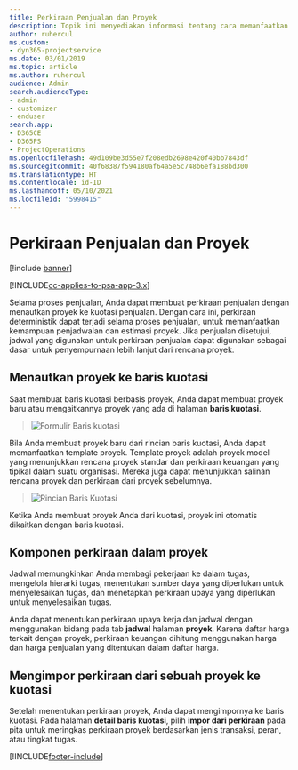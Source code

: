 ```yaml
---
title: Perkiraan Penjualan dan Proyek
description: Topik ini menyediakan informasi tentang cara memanfaatkan jadwal dan perkiraan dalam proses penjualan.
author: ruhercul
ms.custom:
- dyn365-projectservice
ms.date: 03/01/2019
ms.topic: article
ms.author: ruhercul
audience: Admin
search.audienceType:
- admin
- customizer
- enduser
search.app:
- D365CE
- D365PS
- ProjectOperations
ms.openlocfilehash: 49d109be3d55e7f208edb2698e420f40bb7843df
ms.sourcegitcommit: 40f68387f594180af64a5e5c748b6efa188bd300
ms.translationtype: HT
ms.contentlocale: id-ID
ms.lasthandoff: 05/10/2021
ms.locfileid: "5998415"
---
```

# <a name="sales-estimates-and-projects"></a>Perkiraan Penjualan dan Proyek

[!include [banner](../includes/psa-now-project-operations.md)]

[!INCLUDE[cc-applies-to-psa-app-3.x](../includes/cc-applies-to-psa-app-3x.md)]

Selama proses penjualan, Anda dapat membuat perkiraan penjualan dengan menautkan proyek ke kuotasi penjualan. Dengan cara ini, perkiraan deterministik dapat terjadi selama proses penjualan, untuk memanfaatkan kemampuan penjadwalan dan estimasi proyek. Jika penjualan disetujui, jadwal yang digunakan untuk perkiraan penjualan dapat digunakan sebagai dasar untuk penyempurnaan lebih lanjut dari rencana proyek.

## <a name="linking-a-project-to-a-quote-line"></a>Menautkan proyek ke baris kuotasi

Saat membuat baris kuotasi berbasis proyek, Anda dapat membuat proyek baru atau mengaitkannya proyek yang ada di halaman **baris kuotasi**. 

> ![Formulir Baris kuotasi](media/project-8.png)
 
Bila Anda membuat proyek baru dari rincian baris kuotasi, Anda dapat memanfaatkan template proyek. Template proyek adalah proyek model yang menunjukkan rencana proyek standar dan perkiraan keuangan yang tipikal dalam suatu organisasi. Mereka juga dapat menunjukkan salinan rencana proyek dan perkiraan dari proyek sebelumnya.

> ![Rincian Baris Kuotasi](media/project-9.png)
  
Ketika Anda membuat proyek Anda dari kuotasi, proyek ini otomatis dikaitkan dengan baris kuotasi.

## <a name="components-of-estimates-in-a-project"></a>Komponen perkiraan dalam proyek

Jadwal memungkinkan Anda membagi pekerjaan ke dalam tugas, mengelola hierarki tugas, menentukan sumber daya yang diperlukan untuk menyelesaikan tugas, dan menetapkan perkiraan upaya yang diperlukan untuk menyelesaikan tugas.

Anda dapat menentukan perkiraan upaya kerja dan jadwal dengan menggunakan bidang pada tab **jadwal** halaman **proyek**. Karena daftar harga terkait dengan proyek, perkiraan keuangan dihitung menggunakan harga dan harga penjualan yang ditentukan dalam daftar harga.

## <a name="importing-estimates-from-a-project-into-a-quote"></a>Mengimpor perkiraan dari sebuah proyek ke kuotasi

Setelah menentukan perkiraan proyek, Anda dapat mengimpornya ke baris kuotasi. Pada halaman **detail baris kuotasi**, pilih **impor dari perkiraan** pada pita untuk meringkas perkiraan proyek berdasarkan jenis transaksi, peran, atau tingkat tugas.


[!INCLUDE[footer-include](../includes/footer-banner.md)]